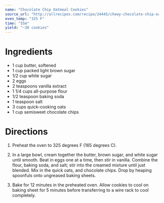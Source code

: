 ```yaml
---
name: "Chocolate Chip Oatmeal Cookies"
source_url: "http://allrecipes.com/recipe/24445/chewy-chocolate-chip-oatmeal-cookies/"
oven_temp: "325 F"
time: "55m"
yield: "~30 cookies"
---
```


# Ingredients

- 1 cup butter, softened
- 1 cup packed light brown sugar
- 1/2 cup white sugar
- 2 eggs
- 2 teaspoons vanilla extract
- 1 1/4 cups all-purpose flour
- 1/2 teaspoon baking soda
- 1 teaspoon salt
- 3 cups quick-cooking oats
- 1 cup semisweet chocolate chips

# Directions

1. Preheat the oven to 325 degrees F (165 degrees C).

2. In a large bowl, cream together the butter, brown sugar, and white sugar until smooth. Beat in eggs one at a time, then stir in vanilla. Combine the flour, baking soda, and salt; stir into the creamed mixture until just blended. Mix in the quick oats, and chocolate chips. Drop by heaping spoonfuls onto ungreased baking sheets.

3. Bake for 12 minutes in the preheated oven. Allow cookies to cool on baking sheet for 5 minutes before transferring to a wire rack to cool completely.
